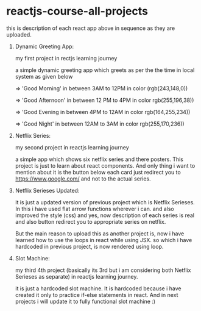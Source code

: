 # reactjs-course-all-projects

this is description of each react app above in sequence as they are uploaded.

1. Dynamic Greeting App:

   my first project in rectjs learning journey
   
   a simple dynamic greeting app which greets as per the the time in local system as given below
   
   => 'Good Morning' in between 3AM to 12PM in color (rgb(243,148,0))
   
   => 'Good Afternoon' in between 12 PM to 4PM in color rgb(255,196,38))
   
   => 'Good Evening in between 4PM to 12AM in color rgb(164,255,234))
   
   => 'Good Night' in between 12AM to 3AM in color rgb(255,170,236))
   

2. Netflix Series:

   my second project in reactjs learning journey
   
   a simple app which shows six netflix series and there posters. This project is just to learn about react components. And only thing i want to mention about it is the button below each card just redirect you to https://www.google.com/ and not to the actual series.
   
3. Netflix Serieses Updated:

   it is just a updated version of previous project which is Netflix Serieses. In this i have used flat arrow functions wherever i can. and also improved the style (css) and yes, now description of each series is real and also button redirect you to appropriate series on netflix.
   
   But the main reason to upload this as another project is, now i have learned how to use the loops in react while using JSX. so which i have hardcoded in previous project, is now rendered using loop.
   
4. Slot Machine:
 
   my third 4th project (basically its 3rd but i am considering both Netflix Serieses as separate) in reactjs learning journey.

   it is just a hardcoded slot machine. It is hardcoded because i have created it only to practice if-else statements in react. And in next projects i will update it to fully functional slot machine :)
